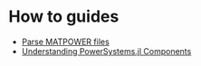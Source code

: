 # How to guides

- [Parse MATPOWER files](/how-to/parse-matpower/)
- [Understanding PowerSystems.jl Components](/how-to/power-system-components/)

